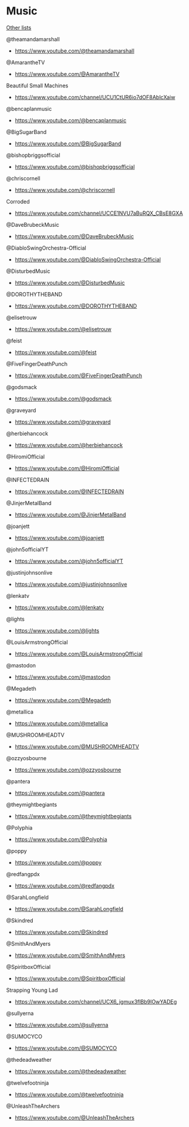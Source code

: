# Music

[Other lists](../README.md)

@theamandamarshall
- https://www.youtube.com/@theamandamarshall

@AmarantheTV
- https://www.youtube.com/@AmarantheTV

Beautiful Small Machines
- https://www.youtube.com/channel/UCU1CtUR6io7dOF8AblcXaiw

@bencaplanmusic
- https://www.youtube.com/@bencaplanmusic

@BigSugarBand
- https://www.youtube.com/@BigSugarBand

@bishopbriggsofficial
- https://www.youtube.com/@bishopbriggsofficial

@chriscornell
- https://www.youtube.com/@chriscornell

Corroded
- https://www.youtube.com/channel/UCCE1NVU7aBuRQX_CBsE8GXA

@DaveBrubeckMusic
- https://www.youtube.com/@DaveBrubeckMusic

@DiabloSwingOrchestra-Official
- https://www.youtube.com/@DiabloSwingOrchestra-Official

@DisturbedMusic
- https://www.youtube.com/@DisturbedMusic

@DOROTHYTHEBAND
- https://www.youtube.com/@DOROTHYTHEBAND

@elisetrouw
- https://www.youtube.com/@elisetrouw

@feist
- https://www.youtube.com/@feist

@FiveFingerDeathPunch
- https://www.youtube.com/@FiveFingerDeathPunch

@godsmack
- https://www.youtube.com/@godsmack

@graveyard
- https://www.youtube.com/@graveyard

@herbiehancock
- https://www.youtube.com/@herbiehancock

@HiromiOfficial
- https://www.youtube.com/@HiromiOfficial

@INFECTEDRAIN
- https://www.youtube.com/@INFECTEDRAIN

@JinjerMetalBand
- https://www.youtube.com/@JinjerMetalBand

@joanjett
- https://www.youtube.com/@joanjett

@john5officialYT
- https://www.youtube.com/@john5officialYT

@justinjohnsonlive
- https://www.youtube.com/@justinjohnsonlive

@lenkatv
- https://www.youtube.com/@lenkatv

@lights
- https://www.youtube.com/@lights

@LouisArmstrongOfficial
- https://www.youtube.com/@LouisArmstrongOfficial

@mastodon
- https://www.youtube.com/@mastodon

@Megadeth
- https://www.youtube.com/@Megadeth

@metallica
- https://www.youtube.com/@metallica

@MUSHROOMHEADTV
- https://www.youtube.com/@MUSHROOMHEADTV

@ozzyosbourne
- https://www.youtube.com/@ozzyosbourne

@pantera
- https://www.youtube.com/@pantera

@theymightbegiants
- https://www.youtube.com/@theymightbegiants

@Polyphia
- https://www.youtube.com/@Polyphia

@poppy
- https://www.youtube.com/@poppy

@redfangpdx
- https://www.youtube.com/@redfangpdx

@SarahLongfield
- https://www.youtube.com/@SarahLongfield

@Skindred
- https://www.youtube.com/@Skindred

@SmithAndMyers
- https://www.youtube.com/@SmithAndMyers

@SpiritboxOfficial
- https://www.youtube.com/@SpiritboxOfficial

Strapping Young Lad
- https://www.youtube.com/channel/UCX6_jgmux3flBb9lOwYADEg

@sullyerna
- https://www.youtube.com/@sullyerna

@SUMOCYCO
- https://www.youtube.com/@SUMOCYCO

@thedeadweather
- https://www.youtube.com/@thedeadweather

@twelvefootninja
- https://www.youtube.com/@twelvefootninja

@UnleashTheArchers
- https://www.youtube.com/@UnleashTheArchers
